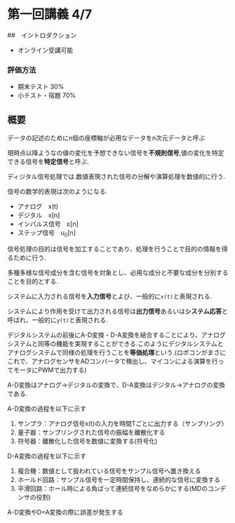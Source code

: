# 第一回講義 4/7

##　イントロダクション

- オンライン受講可能

### 評価方法

- 期末テスト 30%
- 小テスト・宿題 70%

## 概要

データの記述のためにn個の座標軸が必用なデータをn次元データと呼ぶ

現時点以降ようなの値の変化を予想できない信号を**不規則信号**,値の変化を特定できる信号を**特定信号**と呼ぶ.

ディジタル信号処理では.数値表現された信号の分解や演算処理を数値的に行う.

信号の数学的表現は次のようになる.

- アナログ　x(t)
- デジタル　x[n]
- インパルス信号　ε[n]
- ステップ信号　u<sub>0</sub>[n]

信号処理の目的は信号を加工することであり、処理を行うことで目的の情報を得るために行う.

多種多様な信号成分を含む信号を対象とし、必用な成分と不要な成分を分別することを目的とする.

システムに入力される信号を**入力信号**とよび、一般的に`x(t)`と表現される.

システムにより作用を受けて出力される信号は**出力信号**あるいは**システム応答**と呼ばれ、一般的に`y(t)`と表現される.

デジタルシステムの前後にA-D変換・D-A変換を結合することにより、アナログシステムと同等の機能を実現することができる.このようにデジタルシステムとアナログシステムで同様の処理を行うことを**等価処理**という.(ロボコンがまさにこれで、アナログセンサをADコンバータで検出し、マイコンによる演算を行ってモータにPWMで出力する)

A-D変換はアナログ→デジタルの変換で、D-A変換はデジタル→アナログの変換である.

A-D変換の過程を以下に示す

1. サンプラ：アナログ信号x(t)の入力を時間Tごとに出力する（サンプリング）
2. 量子器：サンプリングされた信号の振幅を離散化する
3. 符号器：離散化した信号を数値に変換する(符号化)

D-A変換の過程を以下に示す

1. 複合機：数値として扱われている信号をサンプル信号へ置き換える
2. ホールド回路：サンプル信号を一定時間保持し、連続的な信号に変換する
3. 平滑回路：ホール時による角ばって連続信号をなめらかにする(MDのコンデンサの役割)

A-D変換やD=A変換の際に誤差が発生する

